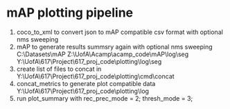 # mAP plotting pipeline
1. coco_to_xml to convert json to mAP compatible csv format with optional nms sweeping
2. mAP to generate results summsry again with optional nms sweeping
    C:\Datasets\mAP
    Z:\UofA\Acamp\acamp_code\mAP\log\seg
    Y:\UofA\617\Project\617_proj_code\plotting\log\seg
3. create list of files to concat in
    Y:\UofA\617\Project\617_proj_code\plotting\cmd\concat
4. concat_metrics to generate plot compatible data
    Y:\UofA\617\Project\617_proj_code\plotting\log
5. run plot_summary with
    rec_prec_mode = 2;
    thresh_mode = 3;